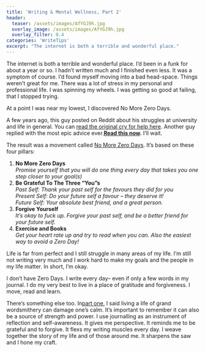 ```yaml
---
title: 'Writing & Mental Wellness, Part 2'
header:
  teaser: /assets/images/AfYGJ9h.jpg
  overlay_image: /assets/images/AfYGJ9h.jpg
  overlay_filter: 0.4
categories: 'WriteTips'
excerpt: "The internet is both a terrible and wonderful place."
---
```

The internet is both a terrible and wonderful place. I’d been in a funk for about a year or so. I hadn’t written much and I finished even less. It was a symptom of course. I’d found myself moving into a bad head-space. Things weren’t great for me. There was a lot of stress in my personal and professional life. I was spinning my wheels. I was getting so good at failing, that I stopped trying.

At a point I was near my lowest, I discovered No More Zero Days.

A few years ago, this guy posted on Reddit about his struggles at university and life in general. You can [read the original cry for help here](https://www.reddit.com/r/getdisciplined/comments/1q96b5/i_just_dont_care_about_myself). Another guy replied with the most epic advice ever.**[Read this now](https://www.reddit.com/r/getdisciplined/comments/1q96b5/i_just_dont_care_about_myself/cdah4af/).** I’ll wait.

The result was a movement called [No More Zero Days](https://www.reddit.com/r/NonZeroDay/). It’s based on these four pillars:

1. **No More Zero Days**\
   *Promise yourself that you will do one thing every day that takes you one step closer to your goal(s)*
2. **Be Grateful To The Three “You”s**\
   *Past Self: Thank your past self for the favours they did for you*\
   *Present Self: Do your future self a favour – they deserve it!*\
   *Future Self: Your absolute best friend, and a great person.*
3. **Forgive Yourself**\
   *It’s okay to fuck up. Forgive your past self, and be a better friend for your future self.*
4. **Exercise and Books**\
   *Get your heart rate up and try to read when you can. Also the easiest way to avoid a Zero Day!*

Life is far from perfect and I still struggle in many areas of my life. I’m still not writing very much and I work hard to make my goals and the people in my life matter. In short, I’m okay.

I don’t have Zero Days. I write every day– even if only a few words in my journal. I do my very best to live in a place of gratitude and forgiveness. I move, read and learn.

There’s something else too. In[part one](https://old.douglangille.ca/writing-mental-wellness-part-1), I said living a life of grand wordsmithery can damage one’s calm. It’s important to remember it can also be a source of strength and power. I use journalling as an instrument of reflection and self-awareness. It gives me perspective. It reminds me to be grateful and to forgive. It flexs my writing muscles every day. I weave together the story of my life and of those around me. It sharpens the saw and I hone my craft.
